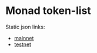 # Monad token-list

Static json links:
* [mainnet](https://raw.githubusercontent.com/monad-crypto/token-list/refs/heads/main/tokenlist-mainnet.json)
* [testnet](https://raw.githubusercontent.com/monad-crypto/token-list/refs/heads/main/tokenlist-testnet.json)
